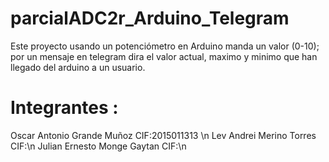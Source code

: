 # parcialADC2r_Arduino_Telegram
Este proyecto usando un potenciómetro en Arduino manda un valor (0-10); por un mensaje en telegram dira el valor actual, maximo y minimo que han llegado del arduino a un usuario.

# Integrantes :

Oscar Antonio Grande Muñoz  CIF:2015011313 \n
Lev Andrei Merino Torres    CIF:\n
Julian Ernesto Monge Gaytan CIF:\n
